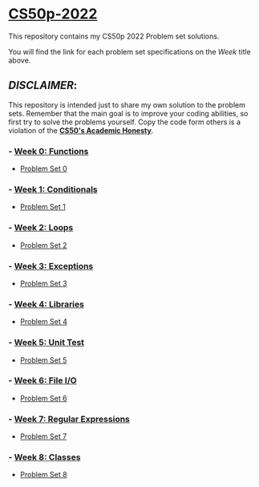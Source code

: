 # [CS50p-2022](https://cs50.harvard.edu/python/2022/)
This repository contains my CS50p 2022 Problem set solutions.

You will find the link for each problem set specifications on the _Week_ title above.

## _DISCLAIMER_:

This repository is intended just to share my own solution to the problem sets. Remember that the main goal is to improve your coding abilities, so first try to solve the problems yourself. Copy the code form others is a violation of the [__CS50's Academic Honesty__](https://cs50.harvard.edu/python/2022/honesty/).

### - [Week 0: Functions](https://cs50.harvard.edu/python/2022/psets/0/)
* [Problem Set 0](/week0/pset0)

### - [Week 1: Conditionals](https://cs50.harvard.edu/python/2022/psets/1/)
* [Problem Set 1](/week1/pset1)

### - [Week 2: Loops](https://cs50.harvard.edu/python/2022/psets/2/)
* [Problem Set 2](/week2/pset2)

### - [Week 3: Exceptions](https://cs50.harvard.edu/python/2022/psets/3/)
* [Problem Set 3](/week3/pset3)

### - [Week 4: Libraries](https://cs50.harvard.edu/python/2022/psets/4/)
* [Problem Set 4](/week4/pset4)

### - [Week 5: Unit Test](https://cs50.harvard.edu/python/2022/psets/5/)
* [Problem Set 5](/week5/pset5)

### - [Week 6: File I/O](https://cs50.harvard.edu/python/2022/psets/6/)
* [Problem Set 6](/week6/pset6)

### - [Week 7: Regular Expressions](https://cs50.harvard.edu/python/2022/psets/7/)
* [Problem Set 7](/week7/pset7)

### - [Week 8: Classes](https://cs50.harvard.edu/python/2022/psets/8/)
* [Problem Set 8](/week8/pset8)
